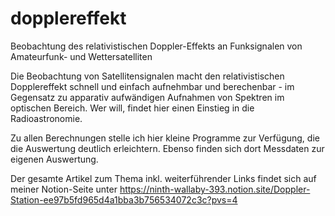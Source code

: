 # dopplereffekt
Beobachtung des relativistischen Doppler-Effekts an Funksignalen von Amateurfunk- und Wettersatelliten

Die Beobachtung von Satellitensignalen macht den relativistischen Dopplereffekt schnell und einfach aufnehmbar und berechenbar - im Gegensatz zu apparativ aufwändigen Aufnahmen von Spektren im optischen Bereich. Wer will, findet hier einen Einstieg in die Radioastronomie.

Zu allen Berechnungen stelle ich hier kleine Programme zur Verfügung, die die Auswertung deutlich erleichtern. Ebenso finden sich dort Messdaten zur eigenen Auswertung.

Der gesamte Artikel zum Thema inkl. weiterführender Links findet sich auf meiner Notion-Seite unter https://ninth-wallaby-393.notion.site/Doppler-Station-ee97b5fd965d4a1bba3b756534072c3c?pvs=4

